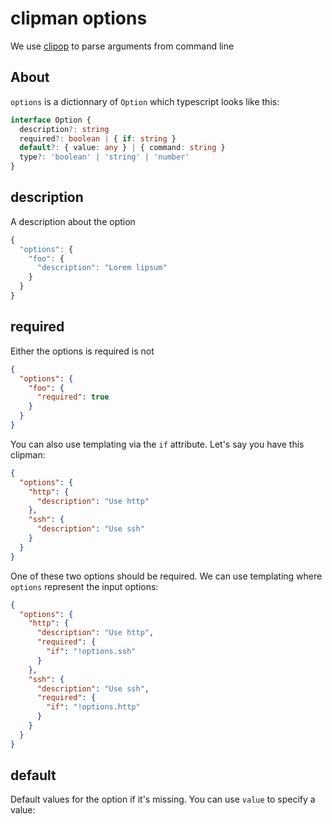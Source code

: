 clipman options
===

We use [clipop](https://www.npmjs.com/package/clipop) to parse arguments from command line

## About

`options` is a dictionnary of `Option` which typescript looks like this:

```ts
interface Option {
  description?: string
  required?: boolean | { if: string }
  default?: { value: any } | { command: string }
  type?: 'boolean' | 'string' | 'number'
}
```

## description

A description about the option

```ts
{
  "options": {
    "foo": {
      "description": "Lorem lipsum"
    }
  }
}
```

## required

Either the options is required is not

```json
{
  "options": {
    "foo": {
      "required": true
    }
  }
}
```

You can also use templating via the `if` attribute. Let's say you have this clipman:

```json
{
  "options": {
    "http": {
      "description": "Use http"
    },
    "ssh": {
      "description": "Use ssh"
    }
  }
}
```

One of these two options should be required. We can use templating where `options` represent the input options:

```json
{
  "options": {
    "http": {
      "description": "Use http",
      "required": {
        "if": "!options.ssh"
      }
    },
    "ssh": {
      "description": "Use ssh",
      "required": {
        "if": "!options.http"
      }
    }
  }
}
```

## default

Default values for the option if it's missing. You can use `value` to specify a value:


